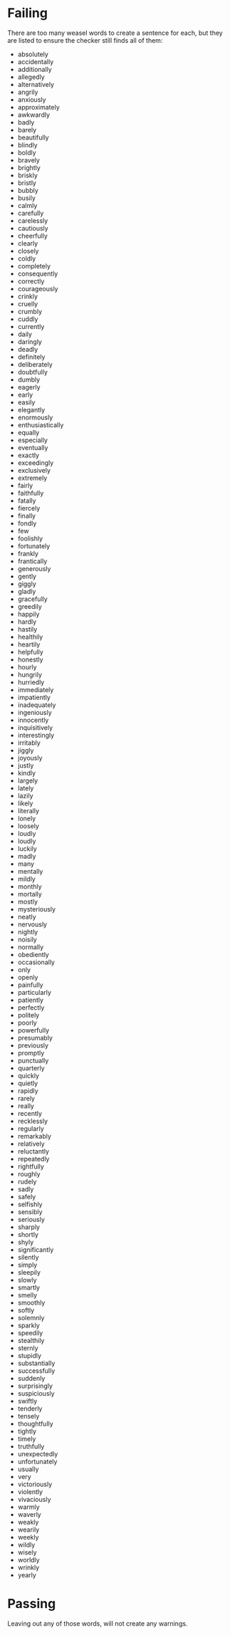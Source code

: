 # Failing
There are too many weasel words to create a sentence for each, but they are listed to ensure the checker still finds all of them:  
  - absolutely
  - accidentally
  - additionally
  - allegedly
  - alternatively
  - angrily
  - anxiously
  - approximately
  - awkwardly
  - badly
  - barely
  - beautifully
  - blindly
  - boldly
  - bravely
  - brightly
  - briskly
  - bristly
  - bubbly
  - busily
  - calmly
  - carefully
  - carelessly
  - cautiously
  - cheerfully
  - clearly
  - closely
  - coldly
  - completely
  - consequently
  - correctly
  - courageously
  - crinkly
  - cruelly
  - crumbly
  - cuddly
  - currently
  - daily
  - daringly
  - deadly
  - definitely
  - deliberately
  - doubtfully
  - dumbly
  - eagerly
  - early
  - easily
  - elegantly
  - enormously
  - enthusiastically
  - equally
  - especially
  - eventually
  - exactly
  - exceedingly
  - exclusively
  - extremely
  - fairly
  - faithfully
  - fatally
  - fiercely
  - finally
  - fondly
  - few
  - foolishly
  - fortunately
  - frankly
  - frantically
  - generously
  - gently
  - giggly
  - gladly
  - gracefully
  - greedily
  - happily
  - hardly
  - hastily
  - healthily
  - heartily
  - helpfully
  - honestly
  - hourly
  - hungrily
  - hurriedly
  - immediately
  - impatiently
  - inadequately
  - ingeniously
  - innocently
  - inquisitively
  - interestingly
  - irritably
  - jiggly
  - joyously
  - justly
  - kindly
  - largely
  - lately
  - lazily
  - likely
  - literally
  - lonely
  - loosely
  - loudly
  - loudly
  - luckily
  - madly
  - many
  - mentally
  - mildly
  - monthly
  - mortally
  - mostly
  - mysteriously
  - neatly
  - nervously
  - nightly
  - noisily
  - normally
  - obediently
  - occasionally
  - only
  - openly
  - painfully
  - particularly
  - patiently
  - perfectly
  - politely
  - poorly
  - powerfully
  - presumably
  - previously
  - promptly
  - punctually
  - quarterly
  - quickly
  - quietly
  - rapidly
  - rarely
  - really
  - recently
  - recklessly
  - regularly
  - remarkably
  - relatively
  - reluctantly
  - repeatedly
  - rightfully
  - roughly
  - rudely
  - sadly
  - safely
  - selfishly
  - sensibly
  - seriously
  - sharply
  - shortly
  - shyly
  - significantly
  - silently
  - simply
  - sleepily
  - slowly
  - smartly
  - smelly
  - smoothly
  - softly
  - solemnly
  - sparkly
  - speedily
  - stealthily
  - sternly
  - stupidly
  - substantially
  - successfully
  - suddenly
  - surprisingly
  - suspiciously
  - swiftly
  - tenderly
  - tensely
  - thoughtfully
  - tightly
  - timely
  - truthfully
  - unexpectedly
  - unfortunately
  - usually
  - very
  - victoriously
  - violently
  - vivaciously
  - warmly
  - waverly
  - weakly
  - wearily
  - weekly
  - wildly
  - wisely
  - worldly
  - wrinkly
  - yearly

# Passing
Leaving out any of those words, will not create any warnings.